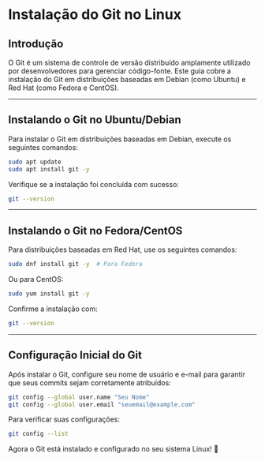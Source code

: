 # Instalação do Git no Linux

## Introdução
O Git é um sistema de controle de versão distribuído amplamente utilizado por desenvolvedores para gerenciar código-fonte. Este guia cobre a instalação do Git em distribuições baseadas em Debian (como Ubuntu) e Red Hat (como Fedora e CentOS).

---

## Instalando o Git no Ubuntu/Debian

Para instalar o Git em distribuições baseadas em Debian, execute os seguintes comandos:

```sh
sudo apt update
sudo apt install git -y
```

Verifique se a instalação foi concluída com sucesso:

```sh
git --version
```

---

## Instalando o Git no Fedora/CentOS

Para distribuições baseadas em Red Hat, use os seguintes comandos:

```sh
sudo dnf install git -y  # Para Fedora
```

Ou para CentOS:

```sh
sudo yum install git -y
```

Confirme a instalação com:

```sh
git --version
```

---

## Configuração Inicial do Git

Após instalar o Git, configure seu nome de usuário e e-mail para garantir que seus commits sejam corretamente atribuídos:

```sh
git config --global user.name "Seu Nome"
git config --global user.email "seuemail@example.com"
```

Para verificar suas configurações:

```sh
git config --list
```

Agora o Git está instalado e configurado no seu sistema Linux! 🎉
